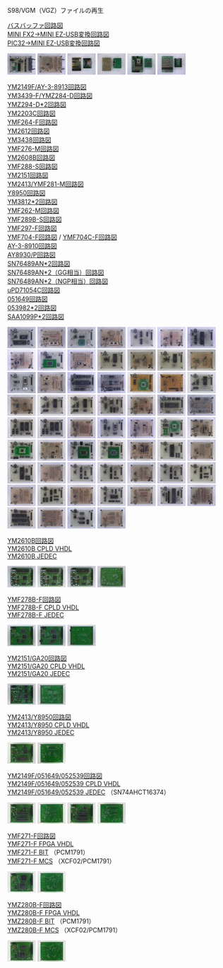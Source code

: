 ﻿S98/VGM（VGZ）ファイルの再生

[バスバッファ回路図](./busbuf_sch.png)<br>
[MINI FX2→MINI EZ-USB変換回路図](./fx2_sch.png)<br>
[PIC32→MINI EZ-USB変換回路図](./pic32_sch.png)<br>

[![バスバッファ, PCB表](./thm/busbuf@t_thm.jpg)](./busbuf@t.jpg)
[![バスバッファ, PCB裏](./thm/busbuf@b_thm.jpg)](./busbuf@b.jpg)
[![MINI FX2→MINI EZ-USB変換, PCB表](./thm/fx2@t_thm.jpg)](./fx2@t.jpg)
[![MINI FX2→MINI EZ-USB変換, PCB裏](./thm/fx2@b_thm.jpg)](./fx2@b.jpg)
[![PIC32→MINI EZ-USB変換, PCB表](./thm/pic32@t_thm.jpg)](./pic32@t.jpg)
[![PIC32→MINI EZ-USB変換, PCB裏](./thm/pic32@b_thm.jpg)](./pic32@b.jpg)

[YM2149F/AY-3-8913回路図](./ym2149f_ay-3-8913_sch.png)<br>
[YM3439-F/YMZ284-D回路図](./ym3439-f_ymz284-d_sch.png)<br>
[YMZ294-D*2回路図](./ymz294-d_ymz294-d_sch.png)<br>
[YM2203C回路図](./ym2203c_sch.png)<br>
[YMF264-F回路図](./ymf264-f_sch.png)<br>
[YM2612回路図](./ym2612_sch.png)<br>
[YM3438回路図](./ym3438_sch.png)<br>
[YMF276-M回路図](./ymf276-m_sch.png)<br>
[YM2608B回路図](./ym2608b_sch.png)<br>
[YMF288-S回路図](./ymf288-s_sch.png)<br>
[YM2151回路図](./ym2151_sch.png)<br>
[YM2413/YMF281-M回路図](./ym2413_ymf281-m_sch.png)<br>
[Y8950回路図](./y8950_sch.png)<br>
[YM3812*2回路図](./ym3812_ym3812_sch.png)<br>
[YMF262-M回路図](./ymf262-m_sch.png)<br>
[YMF289B-S回路図](./ymf289b-s_sch.png)<br>
[YMF297-F回路図](./ymf297-f_sch.png)<br>
[YMF704-F回路図](./ymf704-f_sch.png) / [YMF704C-F回路図](./ymf704c-f_sch.png)<br>
[AY-3-8910回路図](./ay-3-8910_sch.png)<br>
[AY8930/P回路図](./ay8930p_sch.png)<br>
[SN76489AN*2回路図](./sn76489an_sn76489an_sch.png)<br>
[SN76489AN*2（GG相当）回路図](./sn76489an_sn76489an_gg_sch.png)<br>
[SN76489AN*2（NGP相当）回路図](./sn76489an_sn76489an_ngp_sch.png)<br>
[uPD71054C回路図](./upd71054c_sch.png)<br>
[051649回路図](./051649_sch.png)<br>
[053982*2回路図](./053982_053982_sch.png)<br>
[SAA1099P*2回路図](./saa1099p_saa1099p_sch.png)<br>

[![YM2149F/AY-3-8913, PCB表](./thm/ssg_8913@t_thm.jpg)](./ssg_8913@t.jpg)
[![YM2149F/AY-3-8913, PCB裏](./thm/ssg_8913@b_thm.jpg)](./ssg_8913@b.jpg)
[![YM3439-F/YMZ284-D, PCB表](./thm/ssgc_ssgl@t_thm.jpg)](./ssgc_ssgl@t.jpg)
[![YM3439-F/YMZ284-D, PCB裏](./thm/ssgc_ssgl@b_thm.jpg)](./ssgc_ssgl@b.jpg)
[![YMZ294-D*2, PCB表](./thm/ssglp_ssglp@t_thm.jpg)](./ssglp_ssglp@t.jpg)
[![YMZ294-D*2, PCB裏](./thm/ssglp_ssglp@b_thm.jpg)](./ssglp_ssglp@b.jpg)
[![YM2203C, PCB表](./thm/opn@t_thm.jpg)](./opn@t.jpg)
[![YM2203C, PCB裏](./thm/opn@b_thm.jpg)](./opn@b.jpg)
[![YMF264-F, PCB表](./thm/opnc@t_thm.jpg)](./opnc@t.jpg)
[![YMF264-F, PCB裏](./thm/opnc@b_thm.jpg)](./opnc@b.jpg)
[![YM2612, PCB表](./thm/opn2@t_thm.jpg)](./opn2@t.jpg)
[![YM2612, PCB裏](./thm/opn2@b_thm.jpg)](./opn2@b.jpg)
[![YM3438, PCB表](./thm/opn2c@t_thm.jpg)](./opn2c@t.jpg)
[![YM3438, PCB裏](./thm/opn2c@b_thm.jpg)](./opn2c@b.jpg)
[![YMF276-M, PCB表](./thm/276@t_thm.jpg)](./276@t.jpg)
[![YMF276-M, PCB裏](./thm/276@b_thm.jpg)](./276@b.jpg)
[![YM2608B, PCB表](./thm/opna@t_thm.jpg)](./opna@t.jpg)
[![YM2608B, PCB裏](./thm/opna@b_thm.jpg)](./opna@b.jpg)
[![YMF288-S, PCB表](./thm/opn3-l@t_thm.jpg)](./opn3-l@t.jpg)
[![YMF288-S, PCB裏](./thm/opn3-l@b_thm.jpg)](./opn3-l@b.jpg)
[![YM2151, PCB表](./thm/opm@t_thm.jpg)](./opm@t.jpg)
[![YM2151, PCB裏](./thm/opm@b_thm.jpg)](./opm@b.jpg)
[![YM2164, PCB表](./thm/opp@t_thm.jpg)](./opp@t.jpg)
[![YM2414B, PCB表](./thm/opz@t_thm.jpg)](./opz@t.jpg)
[![YM2413/YMF281-M, PCB表](./thm/opll_opllp@t_thm.jpg)](./opll_opllp@t.jpg)
[![YM2413/YMF281-M, PCB裏](./thm/opll_opllp@b_thm.jpg)](./opll_opllp@b.jpg)
[![Y8950, PCB表](./thm/msx-audio@t_thm.jpg)](./msx-audio@t.jpg)
[![Y8950, PCB裏](./thm/msx-audio@b_thm.jpg)](./msx-audio@b.jpg)
[![YM3526/YM3812, PCB表](./thm/opl_opl2@t_thm.jpg)](./opl_opl2@t.jpg)
[![YM3812*2, PCB表](./thm/opl2_opl2@t_thm.jpg)](./opl2_opl2@t.jpg)
[![YM3812*2, PCB裏](./thm/opl2_opl2@b_thm.jpg)](./opl2_opl2@b.jpg)
[![YMF262-M, PCB表](./thm/opl3@t_thm.jpg)](./opl3@t.jpg)
[![YMF262-M, PCB裏](./thm/opl3@b_thm.jpg)](./opl3@b.jpg)
[![YMF289B-S, PCB表](./thm/opl3-l@t_thm.jpg)](./opl3-l@t.jpg)
[![YMF289B-S, PCB裏](./thm/opl3-l@b_thm.jpg)](./opl3-l@b.jpg)
[![YMF297-F, PCB表](./thm/opl3-nl@t_thm.jpg)](./opl3-nl@t.jpg)
[![YMF297-F, PCB裏](./thm/opl3-nl@b_thm.jpg)](./opl3-nl@b.jpg)
[![YMF704-F, PCB表](./thm/704@t_thm.jpg)](./704@t.jpg)
[![YMF704C-F, PCB表](./thm/opl4-ml@t_thm.jpg)](./opl4-ml@t.jpg)
[![YMF704C-F, PCB裏](./thm/opl4-ml@b_thm.jpg)](./opl4-ml@b.jpg)
[![AY-3-8910, PCB表](./thm/psg@t_thm.jpg)](./psg@t.jpg)
[![AY-3-8910, PCB裏](./thm/psg@b_thm.jpg)](./psg@b.jpg)
[![AY8930/P, PCB表](./thm/epsg@t_thm.jpg)](./epsg@t.jpg)
[![AY8930/P, PCB裏](./thm/epsg@b_thm.jpg)](./epsg@b.jpg)
[![SN76489N*2, PCB表](./thm/76489_76489@t_thm.jpg)](./76489_76489@t.jpg)
[![SN76489AN*2, PCB表](./thm/76489a_76489a@t_thm.jpg)](./76489a_76489a@t.jpg)
[![SN76489AN*2, PCB裏](./thm/76489a_76489a@b_thm.jpg)](./76489a_76489a@b.jpg)
[![SN76496AN*2, PCB表](./thm/76496a_76496a@t_thm.jpg)](./76496a_76496a@t.jpg)
[![SN76489AN*2（GG相当）, PCB表](./thm/76489a_76489a_gg@t_thm.jpg)](./76489a_76489a_gg@t.jpg)
[![SN76489AN*2（GG相当）, PCB裏](./thm/76489a_76489a_gg@b_thm.jpg)](./76489a_76489a_gg@b.jpg)
[![SN76489AN*2（NGP相当）, PCB表](./thm/76489a_76489a_ngp@t_thm.jpg)](./76489a_76489a_ngp@t.jpg)
[![SN76489AN*2（NGP相当）, PCB裏](./thm/76489a_76489a_ngp@b_thm.jpg)](./76489a_76489a_ngp@b.jpg)
[![uPD71054C, PCB表](./thm/ptc@t_thm.jpg)](./ptc@t.jpg)
[![uPD71054C, PCB裏](./thm/ptc@b_thm.jpg)](./ptc@b.jpg)
[![051649, PCB表](./thm/scc@t_thm.jpg)](./scc@t.jpg)
[![051649, PCB裏](./thm/scc@b_thm.jpg)](./scc@b.jpg)
[![053982*2, PCB表](./thm/vrc7_vrc7@t_thm.jpg)](./vrc7_vrc7@t.jpg)
[![053982*2, PCB裏](./thm/vrc7_vrc7@b_thm.jpg)](./vrc7_vrc7@b.jpg)
[![SAA1099P*2, PCB表](./thm/1099_1099@t_thm.jpg)](./1099_1099@t.jpg)
[![SAA1099P*2, PCB裏](./thm/1099_1099@b_thm.jpg)](./1099_1099@b.jpg)

[YM2610B回路図](./ym2610b_sch.png)<br>
[YM2610B CPLD VHDL](./opnb.vhd)<br>
[YM2610B JEDEC](./opnb.jed)<br>

[![YM2610, PCB表](./thm/opnb@t_thm.jpg)](./opnb@t.jpg)
[![YMF286-K, PCB表](./thm/286@t_thm.jpg)](./286@t.jpg)
[![YM2610B, PCB表](./thm/2610b@t_thm.jpg)](./2610b@t.jpg)
[![YM2610B, PCB裏](./thm/2610b@b_thm.jpg)](./2610b@b.jpg)

[YMF278B-F回路図](./ymf278b-f_sch.png)<br>
[YMF278B-F CPLD VHDL](./opl4.vhd)<br>
[YMF278B-F JEDEC](./opl4.jed)<br>

[![YMF268-F, PCB表](./thm/268@t_thm.jpg)](./268@t.jpg)
[![YMF278B-F, PCB表](./thm/opl4@t_thm.jpg)](./opl4@t.jpg)
[![YMF278B-F, PCB裏](./thm/opl4@b_thm.jpg)](./opl4@b.jpg)

[YM2151/GA20回路図](./ym2151_ga20_sch.png)<br>
[YM2151/GA20 CPLD VHDL](./ga20.vhd)<br>
[YM2151/GA20 JEDEC](./ga20.jed)<br>

[![YM2151/GA20, PCB表](./thm/opm_ga20@t_thm.jpg)](./opm_ga20@t.jpg)
[![YM2151/GA20, PCB裏](./thm/opm_ga20@b_thm.jpg)](./opm_ga20@b.jpg)

[YM2413/Y8950回路図](./ym2413_y8950_sch.png)<br>
[YM2413/Y8950 CPLD VHDL](./msxaudio.vhd)<br>
[YM2413/Y8950 JEDEC](./msxaudio.jed)<br>

[![YM2413/Y8950, PCB表](./thm/opll_msxaudio@t_thm.jpg)](./opll_msxaudio@t.jpg)
[![YM2413/Y8950, PCB裏](./thm/opll_msxaudio@b_thm.jpg)](./opll_msxaudio@b.jpg)

[YM2149F/051649/052539回路図](./ym2149f_051649_052539_sch.png)<br>
[YM2149F/051649/052539 CPLD VHDL](./scc.vhd)<br>
[YM2149F/051649/052539 JEDEC](./scc.jed) （SN74AHCT16374）<br>

[![YM2149F/051649, PCB表](./thm/ssg_scc@t_thm.jpg)](./ssg_scc@t.jpg)
[![YM2149F/051649, PCB裏](./thm/ssg_scc@b_thm.jpg)](./ssg_scc@b.jpg)
[![YM2149F/052539, PCB表](./thm/ssg_052539@t_thm.jpg)](./ssg_052539@t.jpg)
[![YM2149F/052539, PCB裏](./thm/ssg_052539@b_thm.jpg)](./ssg_052539@b.jpg)

[YMF271-F回路図](./ymf271-f_sch.png)<br>
[YMF271-F FPGA VHDL](./opx.vhd)<br>
[YMF271-F BIT](./opx.bit) （PCM1791）<br>
[YMF271-F MCS](./opx.mcs) （XCF02/PCM1791）<br>

[![YMF271-F, PCB表](./thm/opx@t_thm.jpg)](./opx@t.jpg)
[![YMF271-F, PCB裏](./thm/opx@b_thm.jpg)](./opx@b.jpg)

[YMZ280B-F回路図](./ymz280b-f_sch.png)<br>
[YMZ280B-F FPGA VHDL](./pcmd8.vhd)<br>
[YMZ280B-F BIT](./pcmd8.bit) （PCM1791）<br>
[YMZ280B-F MCS](./pcmd8.mcs) （XCF02/PCM1791）<br>

[![YMZ280B-F, PCB表](./thm/pcmd8@t_thm.jpg)](./pcmd8@t.jpg)
[![YMZ280B-F, PCB裏](./thm/pcmd8@b_thm.jpg)](./pcmd8@b.jpg)

